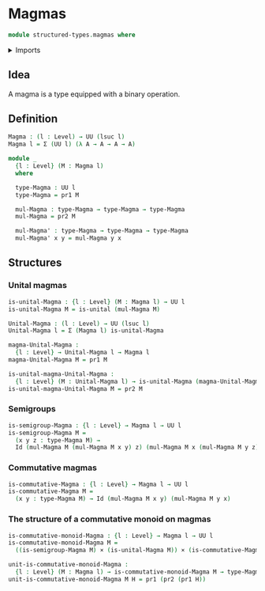 # Magmas

```agda
module structured-types.magmas where
```

<details><summary>Imports</summary>
```agda
open import foundation.cartesian-product-types
open import foundation.coproduct-types
open import foundation.dependent-pair-types
open import foundation.equivalences
open import foundation.functions
open import foundation.identity-types
open import foundation.unit-type
open import foundation.unital-binary-operations
open import foundation.universe-levels
open import elementary-number-theory.natural-numbers
```
</details>

## Idea

A magma is a type equipped with a binary operation.

## Definition

```agda
Magma : (l : Level) → UU (lsuc l)
Magma l = Σ (UU l) (λ A → A → A → A)

module _
  {l : Level} (M : Magma l)
  where

  type-Magma : UU l
  type-Magma = pr1 M

  mul-Magma : type-Magma → type-Magma → type-Magma
  mul-Magma = pr2 M

  mul-Magma' : type-Magma → type-Magma → type-Magma
  mul-Magma' x y = mul-Magma y x
```

## Structures

### Unital magmas

```agda
is-unital-Magma : {l : Level} (M : Magma l) → UU l
is-unital-Magma M = is-unital (mul-Magma M)

Unital-Magma : (l : Level) → UU (lsuc l)
Unital-Magma l = Σ (Magma l) is-unital-Magma

magma-Unital-Magma :
  {l : Level} → Unital-Magma l → Magma l
magma-Unital-Magma M = pr1 M

is-unital-magma-Unital-Magma :
  {l : Level} (M : Unital-Magma l) → is-unital-Magma (magma-Unital-Magma M)
is-unital-magma-Unital-Magma M = pr2 M
```

### Semigroups

```agda
is-semigroup-Magma : {l : Level} → Magma l → UU l
is-semigroup-Magma M =
  (x y z : type-Magma M) →
  Id (mul-Magma M (mul-Magma M x y) z) (mul-Magma M x (mul-Magma M y z))
```

### Commutative magmas

```agda
is-commutative-Magma : {l : Level} → Magma l → UU l
is-commutative-Magma M =
  (x y : type-Magma M) → Id (mul-Magma M x y) (mul-Magma M y x)
```

### The structure of a commutative monoid on magmas

```agda
is-commutative-monoid-Magma : {l : Level} → Magma l → UU l
is-commutative-monoid-Magma M =
  ((is-semigroup-Magma M) × (is-unital-Magma M)) × (is-commutative-Magma M)

unit-is-commutative-monoid-Magma :
  {l : Level} (M : Magma l) → is-commutative-monoid-Magma M → type-Magma M
unit-is-commutative-monoid-Magma M H = pr1 (pr2 (pr1 H))
```
